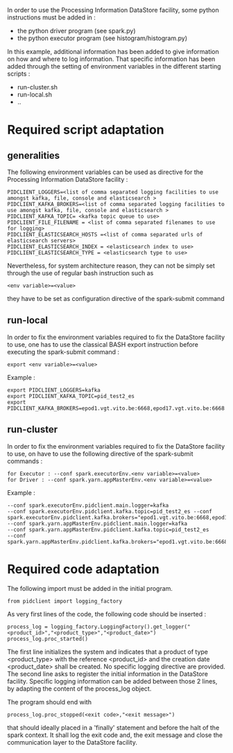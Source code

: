In order to use the Processing Information DataStore facility, some python instructions must be added in :
- the python driver program (see spark.py)
- the python executor program (see histogram/histogram.py)

In this example, additional information has been added to give information on how and where to log information.  That specific information has been added through the setting of environment variables in the different starting scripts :
- run-cluster.sh
- run-local.sh
- ..

# Required script adaptation
## generalities
The following environment variables can be used as directive for the Processing Information DataStore facility :

	PIDCLIENT_LOGGERS=<list of comma separated logging facilities to use amongst kafka, file, console and elasticsearch >
	PIDCLIENT_KAFKA_BROKERS=<list of comma separated logging facilities to use amongst kafka, file, console and elasticsearch >
	PIDCLIENT_KAFKA_TOPIC= <kafka topic queue to use>
	PIDCLIENT_FILE_FILENAME = <list of comma separated filenames to use for logging>	
	PIDCLIENT_ELASTICSEARCH_HOSTS =<list of comma separated urls of elasticsearch servers>
	PIDCLIENT_ELASTICSEARCH_INDEX = <elasticsearch index to use>
	PIDCLIENT_ELASTICSEARCH_TYPE = <elasticsearch type to use>
	
Nevertheless, for system architecture reason, they can not be simply set through the use of regular bash instruction such as 

	<env variable>=<value> 

they have to be set as configuration directive of the spark-submit command


## run-local
In order to fix the environment variables required to fix the DataStore facility to use, one has to use the classical BASH export instruction before executing the spark-submit command :

	export <env variable>=<value>

Example :

	export PIDCLIENT_LOGGERS=kafka
	export PIDCLIENT_KAFKA_TOPIC=pid_test2_es
	export PIDCLIENT_KAFKA_BROKERS=epod1.vgt.vito.be:6668,epod17.vgt.vito.be:6668 

## run-cluster
In order to fix the environment variables required to fix the DataStore facility to use, on have to use the following directive of the spark-submit commands :

	for Executor : --conf spark.executorEnv.<env variable>=<value>
	for Driver : --conf spark.yarn.appMasterEnv.<env variable>=<value>
	
Example :

	--conf spark.executorEnv.pidclient.main.logger=kafka 
	--conf spark.executorEnv.pidclient.kafka.topic=pid_test2_es --conf spark.executorEnv.pidclient.kafka.brokers="epod1.vgt.vito.be:6668,epod17.vgt.vito.be:6668" 
	--conf spark.yarn.appMasterEnv.pidclient.main.logger=kafka 
	--conf spark.yarn.appMasterEnv.pidclient.kafka.topic=pid_test2_es 
	--conf spark.yarn.appMasterEnv.pidclient.kafka.brokers="epod1.vgt.vito.be:6668,epod17.vgt.vito.be:6668"


# Required code adaptation

The following import must be added in the initial program.

	from pidclient import logging_factory
	
As very first lines of the code, the following code should be inserted :

	process_log = logging_factory.LoggingFactory().get_logger("<product_id>","<product_type>","<product_date>")
    process_log.proc_started()

The first line initializes the system and indicates that a product of type 
<product_type> with the reference <product_id> and the creation date <product_date> shall be created.  No specific logging directive are provided.
The second line asks to register the initial information in the DataStore facility.
Specific logging information can be added between those 2 lines, by adapting the content of the process_log object.

The program should end with 

	process_log.proc_stopped(<exit code>,"<exit message>")
	
that should ideally placed in a 'finally' statement and before the halt of the spark context.  It shall log the exit code and, the exit message and close the communication layer to the DataStore facility.



